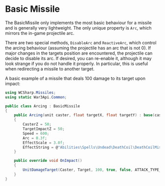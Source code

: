 # Basic Missile

The BasicMissile only implements the most basic behaviour for a missile and is generally very lightweight. The only unique property is `Arc`, which mirrors the in-game projectile arc.

There are two special methods, `DisableArc` and `ReactiveArc`, which control the arcing behaviour (assuming the projectile has an arc that is not 0). If major changes in the targets position are encountered, the projectile can decide to disable its arc. If desired, you can re-enable it, although it may look strange if you do not handle it properly. In particular, this is useful when redirecting a missile to another target.

A basic example of a missile that deals 100 damage to its target upon impact:

```csharp
using WCSharp.Missiles;
using static War3Api.Common;

public class Arcing : BasicMissile
{
	public Arcing(unit caster, float targetX, float targetY) : base(caster, targetX, targetY)
	{
		CasterZ = 50;
		TargetImpactZ = 50;
		Speed = 600;
		Arc = 0.3f;
		EffectScale = 3.0f;
		EffectString = @"Abilities\Spells\Undead\DeathCoil\DeathCoilMissile.mdl";
	}

	public override void OnImpact()
	{
		UnitDamageTarget(Caster, Target, 100, true, false, ATTACK_TYPE_CHAOS, DAMAGE_TYPE_UNKNOWN, WEAPON_TYPE_WHOKNOWS);
	}
}
```
